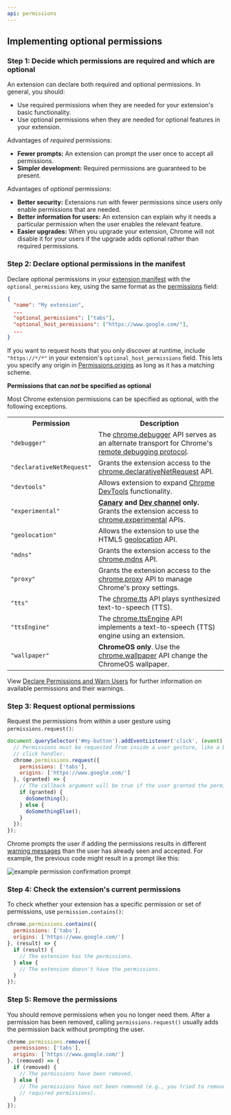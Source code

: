 ```yaml
---
api: permissions
---
```


## Implementing optional permissions

### Step 1: Decide which permissions are required and which are optional

An extension can declare both required and optional permissions. In general, you should:

- Use required permissions when they are needed for your extension's basic functionality.
- Use optional permissions when they are needed for optional features in your extension.

Advantages of _required_ permissions:

- **Fewer prompts:** An extension can prompt the user once to accept all permissions.
- **Simpler development:** Required permissions are guaranteed to be present.

Advantages of _optional_ permissions:

- **Better security:** Extensions run with fewer permissions since users only enable permissions
  that are needed.
- **Better information for users:** An extension can explain why it needs a particular permission
  when the user enables the relevant feature.
- **Easier upgrades:** When you upgrade your extension, Chrome will not disable it for your users if
  the upgrade adds optional rather than required permissions.

### Step 2: Declare optional permissions in the manifest

Declare optional permissions in your [extension manifest][1] with the `optional_permissions` key,
using the same format as the [permissions][2] field:

```json
{
  "name": "My extension",
  ...
  "optional_permissions": ["tabs"],
  "optional_host_permissions": ["https://www.google.com/"],
  ...
}
```

If you want to request hosts that you only discover at runtime, include `"https://*/*"` in your extension's `optional_host_permissions` field. This lets you specify any origin in [Permissions.origins][3] as long as it has a matching
scheme.

**Permissions that can _not_ be specified as optional**

Most Chrome extension permissions can be specified as optional, with the following exceptions.

<table>
  <tbody>
    <tr>
      <th>Permission</th>
      <th>Description</th>
    </tr>
    <tr id="debugger">
      <td><code>"debugger"</code></td>
      <td>The <a href="/docs/extensions/reference/debugger">chrome.debugger</a> API serves as an
        alternate transport for Chrome's <a
          href="https://chromedevtools.github.io/devtools-protocol/">remote debugging
            protocol</a>.</td>
    </tr>
    <tr id="declarativeNetRequest">
      <td><code>"declarativeNetRequest"</code></td>
      <td>Grants the extension access to the <a
          href="/docs/extensions/reference/declarativeNetRequest">
        chrome.declarativeNetRequest</a> API.</td>
    </tr>
    <tr id="devtools">
      <td><code>"devtools"</code></td>
      <td>Allows extension to expand <a href="/docs/extensions/mv3/devtools/">Chrome DevTools</a>
        functionality.</td>
    </tr>
    <tr id="experimental">
      <td><code>"experimental"</code></td>
      <td><strong><a href="https://www.google.com/chrome/canary/">Canary</a> and <a
            href="https://www.chromium.org/getting-involved/dev-channel">Dev channel</a>
          only.</strong> Grants the extension access to <a
          href="experimental">chrome.experimental</a> APIs.</td>
    </tr>
    <tr id="geolocation">
      <td><code>"geolocation"</code></td>
      <td>Allows the extension to use the HTML5 <a
          href="https://w3c.github.io/geolocation-api/">geolocation</a> API.</td>
    </tr>
    <tr id="mdns">
      <td><code>"mdns"</code></td>
      <td>Grants the extension access to the
        <a href="/docs/extensions/reference/mdns">chrome.mdns</a> API.</td>
    </tr>
    <tr id="proxy">
      <td><code>"proxy"</code></td>
      <td>Grants the extension access to the <a
          href="/docs/extensions/reference/proxy">chrome.proxy</a> API to manage Chrome's proxy
        settings.</td>
    </tr>
    <tr id="tts">
      <td><code>"tts"</code></td>
      <td>The <a href="/docs/extensions/reference/tts">chrome.tts</a> API plays synthesized
        text-to-speech (TTS).</td>
    </tr>
    <tr id="ttsEngine">
      <td><code>"ttsEngine"</code></td>
      <td>The <a href="/docs/extensions/reference/ttsEngine">chrome.ttsEngine</a> API implements a
        text-to-speech (TTS) engine using an extension.</td>
    </tr>
    <tr id="wallpaper">
      <td><code>"wallpaper"</code></td>
      <td><strong>ChromeOS only</strong>. Use the <a
          href="/docs/extensions/reference/wallpaper">chrome.wallpaper</a> API change the ChromeOS
        wallpaper.</td>
    </tr>
  </tbody>
</table>

View [Declare Permissions and Warn Users][4] for further information on available permissions and
their warnings.

### Step 3: Request optional permissions

Request the permissions from within a user gesture using `permissions.request()`:

```js
document.querySelector('#my-button').addEventListener('click', (event) => {
  // Permissions must be requested from inside a user gesture, like a button's
  // click handler.
  chrome.permissions.request({
    permissions: ['tabs'],
    origins: ['https://www.google.com/']
  }, (granted) => {
    // The callback argument will be true if the user granted the permissions.
    if (granted) {
      doSomething();
    } else {
      doSomethingElse();
    }
  });
});
```

Chrome prompts the user if adding the permissions results in different [warning messages][5] than
the user has already seen and accepted. For example, the previous code might result in a prompt like
this:

![example permission confirmation prompt](perms-optional.png)

### Step 4: Check the extension's current permissions

To check whether your extension has a specific permission or set of permissions, use
`permission.contains()`:

```js
chrome.permissions.contains({
  permissions: ['tabs'],
  origins: ['https://www.google.com/']
}, (result) => {
  if (result) {
    // The extension has the permissions.
  } else {
    // The extension doesn't have the permissions.
  }
});
```

### Step 5: Remove the permissions

You should remove permissions when you no longer need them. After a permission has been removed,
calling `permissions.request()` usually adds the permission back without prompting the user.

```js
chrome.permissions.remove({
  permissions: ['tabs'],
  origins: ['https://www.google.com/']
}, (removed) => {
  if (removed) {
    // The permissions have been removed.
  } else {
    // The permissions have not been removed (e.g., you tried to remove
    // required permissions).
  }
});
```

[1]: /docs/extensions/mv3/manifest
[2]: /docs/extensions/mv3/declare_permissions
[3]: #property-Permissions-origins
[4]: /docs/extensions/mv3/permission_warnings
[5]: /docs/extensions/mv3/permission_warnings
